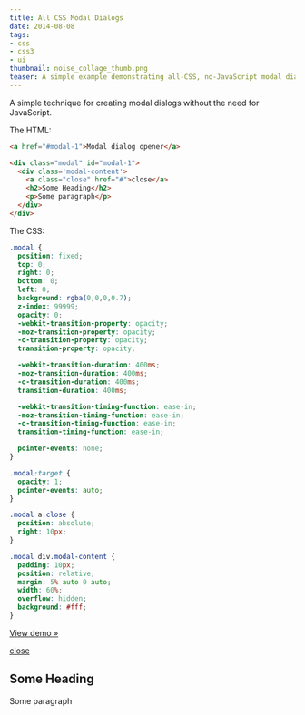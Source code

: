 ```yaml
---
title: All CSS Modal Dialogs
date: 2014-08-08
tags:
- css
- css3
- ui
thumbnail: noise_collage_thumb.png
teaser: A simple example demonstrating all-CSS, no-JavaScript modal dialogs.
---
```


A simple technique for creating modal dialogs without the need for JavaScript.

The HTML:

```html
<a href="#modal-1">Modal dialog opener</a>

<div class="modal" id="modal-1">
  <div class='modal-content'>
    <a class="close" href="#">close</a>
    <h2>Some Heading</h2>
    <p>Some paragraph</p>
  </div>
</div>
```

The CSS:

```css
.modal {
  position: fixed;
  top: 0;
  right: 0;
  bottom: 0;
  left: 0;
  background: rgba(0,0,0,0.7);
  z-index: 99999;
  opacity: 0;
  -webkit-transition-property: opacity;
  -moz-transition-property: opacity;
  -o-transition-property: opacity;
  transition-property: opacity;

  -webkit-transition-duration: 400ms;
  -moz-transition-duration: 400ms;
  -o-transition-duration: 400ms;
  transition-duration: 400ms;

  -webkit-transition-timing-function: ease-in;
  -moz-transition-timing-function: ease-in;
  -o-transition-timing-function: ease-in;
  transition-timing-function: ease-in;

  pointer-events: none;
}

.modal:target {
  opacity: 1;
  pointer-events: auto;
}

.modal a.close {
  position: absolute;
  right: 10px;
}

.modal div.modal-content {
  padding: 10px;
  position: relative;
  margin: 5% auto 0 auto;
  width: 60%;
  overflow: hidden;
  background: #fff;
}
```

<a class="modal-trigger" href="#modal-1">View demo &raquo;</a>

<div class="modal" id="modal-1">
  <div class='modal-content'>
    <a class="close" href="#">close</a>
    <h2>Some Heading</h2>
    <p>Some paragraph</p>
  </div>
</div>
